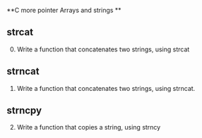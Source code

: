 **C more pointer Arrays and strings **

## strcat ##
0. Write a function that concatenates two strings, using strcat

## strncat ##
1. Write a function that concatenates two strings, using strncat.

## strncpy ##
2. Write a function that copies a string, using strncy
